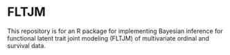 # FLTJM
This repository is for an R package for implementing Bayesian inference for functional latent trait joint modeling (FLTJM) of multivariate ordinal and survival data. 
